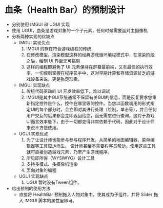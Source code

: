 #  血条（Health Bar）的预制设计 

- 分别使用 IMGUI 和 UGUI 实现
- 使用 UGUI，血条是游戏对象的一个子元素，任何时候需要面对主摄像机
- 分析两种实现的优缺点
  - IMGUI 实现优点
    1.  IMGUI 的存在符合游戏编程的传统
    2.  在修改模型，渲染模型这样的经典游戏循环编程模式中，在渲染阶段之后，绘制 UI 界面无可挑剔 
    3.  这样的编程即避免了 UI 元素保持在屏幕最前端，又有最佳的执行效率，一切控制掌握在程序员手中，这对早期计算和存储资源贫乏的游戏设备来说，更是弥足珍贵。 
  - IMGUI 实现缺点
    1. 传统代码驱动的 UI 开发效率低下，难以调试
    2. IMGUI是其中GUI系统通常不保留有关GUI的信息，而是反复要求您重新指定控件是什么，控件在哪里等的控件。当您以函数调用的形式指定UI的每个部分时，会立即对其进行处理（绘制，单击等），并且任何用户交互的后果都会立即返回给您，而无需您进行查询。这对于游戏UI而言效率低下，由于一切都变得非常依赖于代码，因此对于设计师来说不方便使用。
  - UGUI 实现优点
    1.  为了让设计师也能参与参与程序开发，从简单的地图编辑器、菜单编辑器等工具应运而生。 设计师甚至不需要程序员帮助，使用这些工具就可直接创造游戏元素，乃至产生游戏程序。 
    2.  所见即所得（WYSIWYG）设计工具 
    3.  支持多模式、多摄像机渲染 
    4.  面向对象的编程 
  - UGUI 实现缺点
    1.  UGUI 暂时没有Tween组件。 
- 给出预制的使用方法
  - 直接将 HealthBar 预制拖入人物对象中，使其成为子组件，并将 Slider 拖入 IMGUI 脚本的属性里即可。